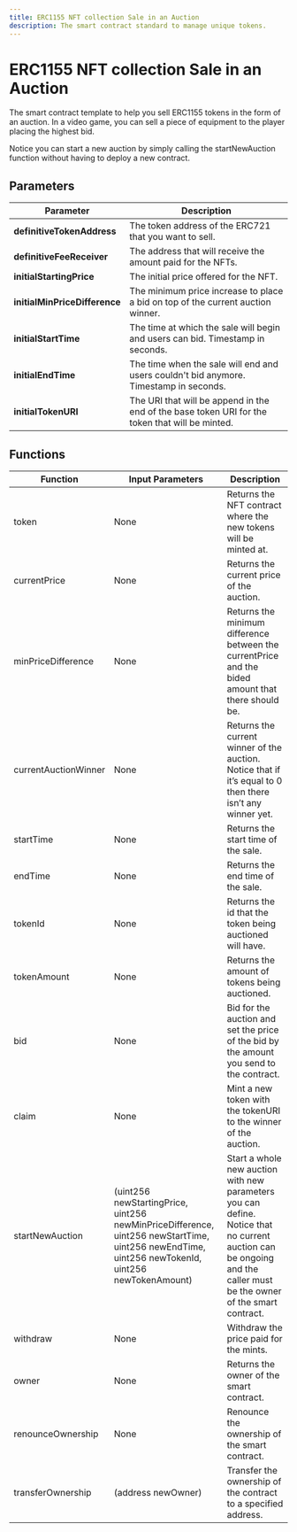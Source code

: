 ```yaml
---
title: ERC1155 NFT collection Sale in an Auction
description: The smart contract standard to manage unique tokens.
---
```

# ERC1155 NFT collection Sale in an Auction

<p>The smart contract template to help you sell ERC1155 tokens in the form of an auction. In a video game, you can sell a piece of equipment to the player placing the highest bid.</p>
	<p>Notice you can start a new auction by simply calling the startNewAuction function without having to deploy a new contract.</p>

## Parameters

|Parameter| Description                                                                                     |
|-----|-------------------------------------------------------------------------------------------------|
| **definitiveTokenAddress** | The token address of the ERC721 that you want to sell.                                          |
| **definitiveFeeReceiver** | The address that will receive the amount paid for the NFTs.                                     |
| **initialStartingPrice** | The initial price offered for the NFT.                                                          |
| **initialMinPriceDifference** | The minimum price increase to place a bid on top of the current auction winner.                 |
| **initialStartTime** | The time at which the sale will begin and users can bid. Timestamp in seconds.                  |
| **initialEndTime** | The time when the sale will end and users couldn't bid anymore. Timestamp in seconds.           |
| **initialTokenURI** | The URI that will be append in the end of the base token URI for the token that will be minted. |

## Functions

| Function | Input Parameters  | Description |
| --- | --- | --- |
| token | None | Returns the NFT contract where the new tokens will be minted at. |
| currentPrice | None | Returns the current price of the auction. |
| minPriceDifference | None | Returns the minimum difference between the currentPrice and the bided amount that there should be. |
| currentAuctionWinner | None | Returns the current winner of the auction. Notice that if it’s equal to 0 then there isn’t any winner yet. |
| startTime | None | Returns the start time of the sale. |
| endTime | None | Returns the end time of the sale. |
| tokenId | None | Returns the id that the token being auctioned will have. |
| tokenAmount | None | Returns the amount of tokens being auctioned. |
| bid | None | Bid for the auction and set the price of the bid by the amount you send to the contract. |
| claim | None | Mint a new token with the tokenURI to the winner of the auction. |
| startNewAuction | (uint256 newStartingPrice, uint256 newMinPriceDifference, uint256 newStartTime, uint256 newEndTime, uint256 newTokenId, uint256 newTokenAmount) | Start a whole new auction with new parameters you can define. Notice that no current auction can be ongoing and the caller must be the owner of the smart contract. |
| withdraw | None | Withdraw the price paid for the mints. |
| owner | None | Returns the owner of the smart contract. |
| renounceOwnership | None | Renounce the ownership of the smart contract. |
| transferOwnership | (address newOwner) | Transfer the ownership of the contract to a specified address. |
